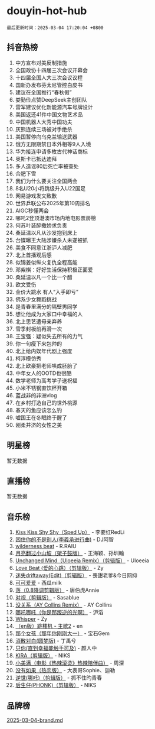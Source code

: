 # douyin-hot-hub

`最后更新时间：2025-03-04 17:20:04 +0800`

## 抖音热榜

1. 中方宣布对美反制措施
1. 全国政协十四届三次会议开幕会
1. 十四届全国人大三次会议议程
1. 国新办发布芬太尼管控白皮书
1. 建议在全国推行“春秋假”
1. 娄勤俭点赞DeepSeek主创团队
1. 雷军建议优化新能源汽车号牌设计
1. 美国返还41件中国文物艺术品
1. 中国机器人大秀中国功夫
1. 灰熊连续三场被对手绝杀
1. 美国暂停向乌克兰输送武器
1. 俄方无限期禁日本外相等9人入境
1. 华为接连申请多枚古代神话商标
1. 奥斯卡已抵达迪拜
1. 多人造谣80后死亡率被查处
1. 合肥下雪
1. 我们为什么要关注全国两会
1. 8名U20小将跳级升入U22国足
1. 网易游戏发文致歉
1. 世界乒联公布2025年第10周排名
1. AIGC秒懂两会
1. 哪吒2登顶港澳市场内地电影票房榜
1. 何苏叶装醉撒娇求负责
1. 桑延温以凡从沙发抱到床上
1. 台媒曝王大陆涉嫌杀人未遂被抓
1. 美食不同意江浙沪人减肥
1. 北上首播观后感
1. 似锦姜似纵火复仇全程高能
1. 邓紫棋：好好生活保持积极正面爱
1. 桑延温以凡一个比一个醋
1. 欧文受伤
1. 金价大跳水 有人“入手即亏”
1. 佛系少女舞蹈挑战
1. 是青春里满分的隔壁男同学
1. 想让他成为大家口中幸福的人
1. 北上思艺遭母亲弃养
1. 雪季封板前再滑一次
1. 王宝强：疑似失去所有的力气
1. 你一句瘦下来包帅的
1. 北上给内娱年代剧上强度
1. 柯淳模仿秀
1. 北上欧豪把老师哄成胚胎了
1. 中年女人的OOTD也很酷
1. 数学老师为高考学子送祝福
1. 小米不锈钢直饮杯开箱
1. 蓝战非的非洲vlog
1. 在乡村打造自己的世外桃源
1. 春天的鱼应该怎么钓
1. 嘘国王在冬眠终于醒了
1. 刚柔并济的女性之美

## 明星榜

暂无数据

## 直播榜

暂无数据

## 音乐榜

1. [Kiss Kiss Shy Shy（Sped Up）](https://sf3-cdn-tos.douyinstatic.com/obj/tos-cn-ve-2774/oYpXDAeGgQK0zfPaji7iKUixpCXFGILeLGmvYA) - 李要红RedLi
1. [困住你的不是别人(李羲承进行曲)](https://sf3-cdn-tos.douyinstatic.com/obj/tos-cn-ve-2774/okWrrVL1iQGZbfHVeCPAe7IaerYfM2jEQi5mNI) - DJ阿智
1. [wilderness beat](https://sf3-cdn-tos.douyinstatic.com/obj/tos-cn-ve-2774/o0oBmODSFCpfFdLRGzAAFC2ah9AIMEQfAOueVE) - R.RAIU
1. [月亮翻过小山坡（架子鼓版）](https://sf3-cdn-tos.douyinstatic.com/obj/tos-cn-ve-2774/oMNeN2LYSVP6MMtoAQFGfeQDeftQqYPEErIl8Y) - 王海颖、孙圳翰
1. [Unchanged Mind（Uloeeia Remix）（剪辑版）](https://sf3-cdn-tos.douyinstatic.com/obj/tos-cn-ve-2774/oIHYu1YfsziJqmggAqBsXOiiI2Y1QB6I61RsMW) - Uloeeia
1. [Love Beat  (爱的心跳）（剪辑版）](https://sf5-hl-cdn-tos.douyinstatic.com/obj/tos-cn-ve-2774/oUlARwvEINIisZ9nCnKMZiYFGfCCYLtDADDBge) - Zy
1. [迷失driftaway(Edit)（剪辑版）](https://sf5-hl-cdn-tos.douyinstatic.com/obj/tos-cn-ve-2774/ogaa1xGNeFO6FCaMgO8PzzAceEI4fBLDMi15H3) - 喪甜老爹&今日网抑
1. [可可爱爱](https://sf3-cdn-tos.douyinstatic.com/obj/tos-cn-ve-2774/0deb1e75aea643b9927ba26aaafa29dd) - 西瓜milk
1. [落（0.8降调剪辑版）](https://sf3-cdn-tos.douyinstatic.com/obj/tos-cn-ve-2774/ociN0WUv3APijBYr6DUmAHmdkZ5MjM6gIF3iA) - 唐伯虎Annie
1. [对视（剪辑版）](https://sf3-cdn-tos.douyinstatic.com/obj/tos-cn-ve-2774/ogKtIhiB0WfAa18F9z3uWODMtZi2ysB1VuAIsQ) - Sasablue
1. [没关系（AY Collins Remix）](https://sf3-cdn-tos.douyinstatic.com/obj/tos-cn-ve-2774/oIBbI5Ghw4zdUCQMJrDEFaAQilZP3EIDSi7MW) - AY Collins
1. [哪吒哪吒（你是那叛逆的光啊）](https://sf3-cdn-tos.douyinstatic.com/obj/tos-cn-ve-2774/oUkQCgCDnBanFehFEFQDxCQntAOIfp9gyZYFVo) - 沪滔
1. [Whisper](https://sf5-hl-cdn-tos.douyinstatic.com/obj/tos-cn-ve-2774/oEeYKDxIDCFuArkftgkGqCnG7xZtRC2rEMKBQi) - Zy
1. [（en版）跳楼机 - 主歌2](https://sf3-cdn-tos.douyinstatic.com/obj/tos-cn-ve-2774/oklN6GvgQ2L8DpPeaAGf1gPeyKzjXFwHIwoCZv) - en
1. [那个女孩（那年你刚刚大一）](https://sf3-cdn-tos.douyinstatic.com/obj/tos-cn-ve-2774/o4IZw7TlivwiBBBMA2rIgWrGNIrjFroh6bPqQ) - 宝石Gem
1. [消散对白(圆梦版)](https://sf5-hl-cdn-tos.douyinstatic.com/obj/tos-cn-ve-2774/og4jB5I5IizzoZVAAAzWgBMAsMDWoArfwBOiFs) - 丁禹兮
1. [只你(直到幸福能触手可及)](https://sf3-cdn-tos.douyinstatic.com/obj/tos-cn-ve-2774/o0lBkRDzFTeaVSUz3ZZSCBVtZ5DIMQGfgmEAuE) - 颜人中
1. [KIRA（剪辑版）](https://sf3-cdn-tos.douyinstatic.com/obj/tos-cn-ve-2774/o0Bq3TvdHqOfzihWrHyABMociuMA3Inwsbx9Wi) - NIKS
1. [小美满（电影《热辣滚烫》热辣陪伴曲）](https://sf3-cdn-tos.douyinstatic.com/obj/tos-cn-ve-2774/o0GAn2lSgfZIDUgtevCGDQYnFg4CwnrBaxbTZL) - 周深
1. [没有如果（热恋版）](https://sf3-cdn-tos.douyinstatic.com/obj/tos-cn-ve-2774/o4iETqbxIThtCXlBeV0DfAhZsbCFGhagYupnMx) - 大表哥Sophie、迦勒
1. [逆世(哪吒)（剪辑版）](https://sf5-hl-cdn-tos.douyinstatic.com/obj/tos-cn-ve-2774/oMIEZAfEogrLnzfDWMBiZKCWuXIUFLtRDsOFWs) - 抓不住旳青春
1. [后生仔(PHONK)（剪辑版）](https://sf3-cdn-tos.douyinstatic.com/obj/tos-cn-ve-2774/o0TzmfumdQAJ1aGG9F5LfTXIYeGcqYKRPAeFdJ) - NIKS

## 品牌榜

[2025-03-04-brand.md](2025-03-04-brand.md)
